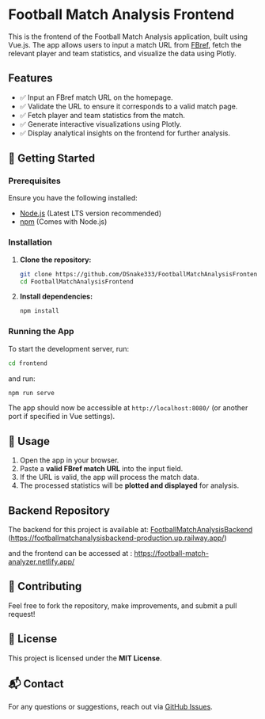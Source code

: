 # Football Match Analysis Frontend

This is the frontend of the Football Match Analysis application, built using Vue.js. The app allows users to input a match URL from [FBref](https://fbref.com/), fetch the relevant player and team statistics, and visualize the data using Plotly.

## Features
- ✅ Input an FBref match URL on the homepage.
- ✅ Validate the URL to ensure it corresponds to a valid match page.
- ✅ Fetch player and team statistics from the match.
- ✅ Generate interactive visualizations using Plotly.
- ✅ Display analytical insights on the frontend for further analysis.

## 🚀 Getting Started

### Prerequisites
Ensure you have the following installed:
- [Node.js](https://nodejs.org/) (Latest LTS version recommended)
- [npm](https://www.npmjs.com/) (Comes with Node.js)

### Installation
1. **Clone the repository:**
   ```sh
   git clone https://github.com/DSnake333/FootballMatchAnalysisFrontend.git
   cd FootballMatchAnalysisFrontend
   ```
2. **Install dependencies:**
   ```sh
   npm install
   ```

### Running the App
To start the development server, run:
```sh
cd frontend
```
and run:
```sh
npm run serve
```
The app should now be accessible at `http://localhost:8080/` (or another port if specified in Vue settings).

## 🎯 Usage
1. Open the app in your browser.
2. Paste a **valid FBref match URL** into the input field.
3. If the URL is valid, the app will process the match data.
4. The processed statistics will be **plotted and displayed** for analysis.

## Backend Repository
The backend for this project is available at:
[FootballMatchAnalysisBackend](https://github.com/DSnake333/FootballMatchAnalysisBackend) (https://footballmatchanalysisbackend-production.up.railway.app/)

and the frontend can be accessed at : https://football-match-analyzer.netlify.app/

## 🤝 Contributing
Feel free to fork the repository, make improvements, and submit a pull request!

## 📜 License
This project is licensed under the **MIT License**.

## 📬 Contact
For any questions or suggestions, reach out via [GitHub Issues](https://github.com/DSnake333/FootballMatchAnalysisFrontend/issues).
